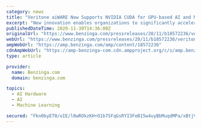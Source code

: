 ```yaml
---
category: news
title: "Veritone aiWARE Now Supports NVIDIA CUDA for GPU-based AI and Machine Learning"
excerpt: "New innovation enables organizations to significantly accelerate actionable insight from video, audio and text-based data sources Veritone, Inc., (NASDAQ:VERI), the creator"
publishedDateTime: 2020-11-30T14:36:00Z
originalUrl: "https://www.benzinga.com/pressreleases/20/11/b18572236/veritone-aiware-now-supports-nvidia-cuda-for-gpu-based-ai-and-machine-learning"
webUrl: "https://www.benzinga.com/pressreleases/20/11/b18572236/veritone-aiware-now-supports-nvidia-cuda-for-gpu-based-ai-and-machine-learning"
ampWebUrl: "https://amp.benzinga.com/amp/content/18572236"
cdnAmpWebUrl: "https://amp-benzinga-com.cdn.ampproject.org/c/s/amp.benzinga.com/amp/content/18572236"
type: article

provider:
  name: Benzinga.com
  domain: benzinga.com

topics:
  - AI Hardware
  - AI
  - Machine Learning

secured: "Fkn0byET0/oIE/l0wROkzKH+O1b7SFqGsRYI3FeB15w4uyBbMuqdMPa/xBtjV3XGktaLiwCMBuN2jF4YAUObwJu71/dujiqykahyL4h4w2tlgW1nWWxafoLLqQOzojyr/1l4hNrVAGXxwyxJ/kmoGBGaNQEod4HUwC3Vf/XqivP0zjUBmDG5wR97rCedMcWHS2YFaJ34XfNoAHrJeV9iIUqzsj40QabNafR7bwIw7MgxOYT0jLvUfBdm7zaPHh6gVOlKeaF2ajhNWEOjy01/vIQTMEIXj4pFp++znL2Ih8xlPFvX2beNXoTyjdkjUeotx/qsYJknDp3KKNxSLq8srm3Bd84SUKukdKegLrmOSUM=;EaV7f4wasprzP+IVZqtmZQ=="
---
```


